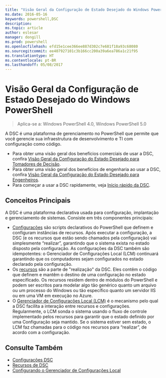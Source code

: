 ```yaml
---
title: "Visão Geral da Configuração de Estado Desejado do Windows PowerShell"
ms.date: 2016-05-16
keywords: powershell,DSC
description: 
ms.topic: article
author: eslesar
manager: dongill
ms.prod: powershell
ms.openlocfilehash: efd15e1cee366ee887d302c7e681f18a93c68080
ms.sourcegitcommit: ee407927101c3b166cc200a39a6ea786a1c21f95
ms.translationtype: HT
ms.contentlocale: pt-BR
ms.lasthandoff: 05/08/2017
---
```

# <a name="windows-powershell-desired-state-configuration-overview"></a>Visão Geral da Configuração de Estado Desejado do Windows PowerShell 

> Aplica-se a: Windows PowerShell 4.0, Windows PowerShell 5.0

A DSC é uma plataforma de gerenciamento no PowerShell que permite que você gerencie sua infraestrutura de desenvolvimento e TI com configuração como código.

- Para obter uma visão geral dos benefícios comerciais de usar a DSC, confira [Visão Geral da Configuração do Estado Desejado para Tomadores de Decisão](decisionMaker.md).
- Para obter uma visão geral dos benefícios de engenharia ao usar a DSC, confira [Visão Geral da Configuração do Estado Desejado para Engenheiros](DscForEngineers.md).
- Para começar a usar a DSC rapidamente, veja [Início rápido da DSC](quickStart.md).

## <a name="key-concepts"></a>Conceitos Principais

A DSC é uma plataforma declarativa usada para configuração, implantação e gerenciamento de sistemas. Consiste em três componentes principais:

- [Configurações](configurations.md) são scripts declarativos do PowerShell que definem e configuram instâncias de recursos.
    Após executar a configuração, a DSC (e os recursos que estão sendo chamados pela configuração) vai simplesmente “realizar”, garantindo que o sistema exista no estado disposto pela configuração. 
    As configurações da DSC também são idempotentes: o Gerenciador de Configurações Local (LCM) continuará garantindo que os computadores sejam configurados no estado declarado pela configuração.
- Os [recursos](resources.md) são a parte de "realização" da DSC. Eles contêm o código que definem e mantêm o destino de uma configuração no estado especificado. 
    Os recursos residem dentro de módulos do PowerShell e podem ser escritos para modelar algo tão genérico quanto um arquivo ou um processo do Windows ou tão específico quanto um servidor IIS ou em uma VM em execução no Azure.
- O [Gerenciador de Configurações Local (LCM)](metaConfig.md) é o mecanismo pelo qual a DSC facilita a interação entre recursos e configurações. 
    Regularmente, o LCM sonda o sistema usando o fluxo de controle implementado pelos recursos para garantir que o estado definido por uma Configuração seja mantido. 
    Se o sistema estiver sem estado, o LCM faz chamadas para o código nos recursos para “realizar”, de acordo com a configuração. 

## <a name="see-also"></a>Consulte Também

- [Configurações DSC](configurations.md)
- [Recursos de DSC](resources.md)
- [Configurando o Gerenciador de Configurações Local](metaConfig.md)

